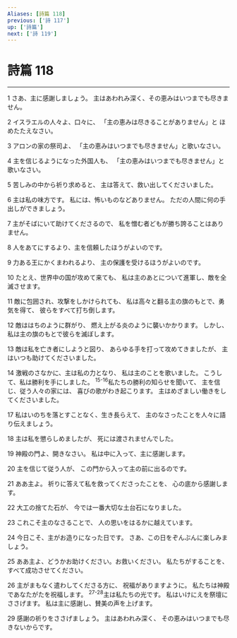 ```yaml
---
Aliases: [詩篇 118]
previous: ['詩 117']
up: ['詩篇']
next: ['詩 119']
---
```

# 詩篇 118

***




1 
さあ、主に感謝しましょう。 主はあわれみ深く、その恵みはいつまでも尽きません。 



2 
イスラエルの人々よ、口々に、 「主の恵みは尽きることがありません」と ほめたたえなさい。 



3 
アロンの家の祭司よ、 「主の恵みはいつまでも尽きません」と歌いなさい。 



4 
主を信じるようになった外国人も、 「主の恵みはいつまでも尽きません」と歌いなさい。 



5 
苦しみの中から祈り求めると、 主は答えて、救い出してくださいました。 



6 
主は私の味方です。 私には、怖いものなどありません。 ただの人間に何の手出しができましょう。 



7 
主がそばにいて助けてくださるので、 私を憎む者どもが勝ち誇ることはありません。 



8 
人をあてにするより、主を信頼したほうがよいのです。 



9 
力ある王にかくまわれるより、 主の保護を受けるほうがよいのです。 



10 
たとえ、世界中の国が攻めて来ても、 私は主のあとについて進軍し、敵を全滅させます。 



11 
敵に包囲され、攻撃をしかけられても、 私は高々と翻る主の旗のもとで、勇気を得て、 彼らをすべて打ち倒します。 



12 
敵ははちのように群がり、 燃え上がる炎のように襲いかかります。 しかし、私は主の旗のもとで彼らを滅ぼします。 



13 
敵は私を亡き者にしようと図り、 あらゆる手を打って攻めてきましたが、 主はいつも助けてくださいました。 



14 
激戦のさなかに、主は私の力となり、 私は主のことを歌いました。 こうして、私は勝利を手にしました。 <sup class="versenum">15-16</sup>私たちの勝利の知らせを聞いて、 主を信じ、従う人々の家には、 喜びの歌がわき起こります。 主はめざましい働きをしてくださいました。 



17 
私はいのちを落とすことなく、生き長らえて、 主のなさったことを人々に語り伝えましょう。 



18 
主は私を懲らしめましたが、 死には渡されませんでした。 



19 
神殿の門よ、開きなさい。 私は中に入って、主に感謝します。 



20 
主を信じて従う人が、 この門から入って主の前に出るのです。 



21 
ああ主よ。 祈りに答えて私を救ってくださったことを、 心の底から感謝します。 



22 
大工の捨てた石が、 今では一番大切な土台石になりました。 



23 
これこそ主のなさることで、 人の思いをはるかに越えています。 



24 
今日こそ、主がお造りになった日です。 さあ、この日をぞんぶんに楽しみましょう。 



25 
ああ主よ、どうかお助けください。お救いください。 私たちがすることを、すべて成功させてください。 



26 
主がまもなく遣わしてくださる方に、 祝福がありますように。 私たちは神殿であなたがたを祝福します。 <sup class="versenum">27-28</sup>主は私たちの光です。 私はいけにえを祭壇にささげます。 私は主に感謝し、賛美の声を上げます。 



29 
感謝の祈りをささげましょう。 主はあわれみ深く、 その恵みはいつまでも尽きないからです。
